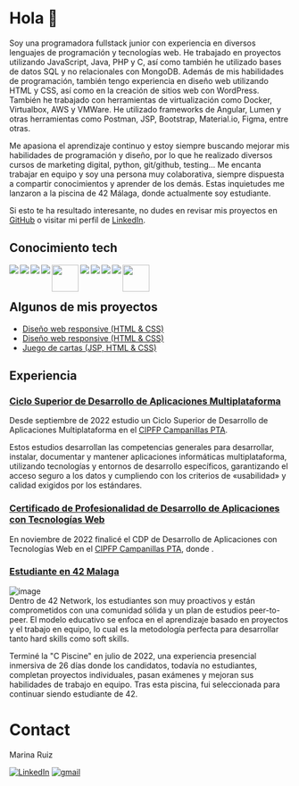 # Hola 👋

Soy una programadora fullstack junior con experiencia en diversos lenguajes de programación y tecnologías web. He trabajado en proyectos utilizando JavaScript, Java, PHP y C, así como también he utilizado bases de datos SQL y no relacionales con MongoDB. Además de mis habilidades de programación, también tengo experiencia en diseño web utilizando HTML y CSS, así como en la creación de sitios web con WordPress. También he trabajado con herramientas de virtualización como Docker, Virtualbox, AWS y VMWare. He utilizado frameworks de Angular, Lumen y otras herramientas como Postman, JSP, Bootstrap, Material.io, Figma, entre otras. 

Me apasiona el aprendizaje continuo y estoy siempre buscando mejorar mis habilidades de programación y diseño, por lo que he realizado diversos cursos de marketing digital, python, git/github, testing... Me encanta trabajar en equipo y soy una persona muy colaborativa, siempre dispuesta a compartir conocimientos y aprender de los demás. Estas inquietudes me lanzaron a la piscina de 42 Málaga, donde actualmente soy estudiante.

Si esto te ha resultado interesante, no dudes en revisar mis proyectos en [GitHub](https://github.com/marruiart?tab=repositories) o visitar mi perfil de [LinkedIn](https://linkedin.com/in/marruiart). 

## Conocimiento tech

<img src="https://github.com/abranhe/programming-languages-logos/blob/master/src/html/html_48x48.png" align="left"/>
<img src="https://github.com/abranhe/programming-languages-logos/blob/master/src/css/css_48x48.png" align="left"/>
<img src="https://github.com/abranhe/programming-languages-logos/blob/master/src/javascript/javascript_48x48.png" align="left"/>
<img src="https://github.com/abranhe/programming-languages-logos/blob/master/src/typescript/typescript_48x48.png" align="left"/>
<img src="https://user-images.githubusercontent.com/88201067/189842194-7873c5c0-6f76-4bf8-9051-134f83bf017e.png" height="48" align="left"/>
<img src="https://github.com/abranhe/programming-languages-logos/blob/master/src/c/c_48x48.png" align="left"/>
<img src="https://github.com/abranhe/programming-languages-logos/blob/master/src/java/java_48x48.png" align="left"/>
<img src="https://github.com/abranhe/programming-languages-logos/blob/master/src/php/php_48x48.png" align="left"/>
<img src="https://github.com/abranhe/programming-languages-logos/blob/master/src/python/python_48x48.png" align="left"/>
<img src="https://img.shields.io/badge/Angular-DD0031?style=for-the-badge&logo=angular&logoColor=white" height="48" align="left"/>

<br>
<br>

## Algunos de mis proyectos

* [Diseño web responsive (HTML & CSS)](https://marruiart.github.io/ilea-web)
* [Diseño web responsive (HTML & CSS)](https://marruiart.github.io/sinf_scanner)
* [Juego de cartas (JSP, HTML & CSS)](https://github.com/marruiart/juego_cartas)

## Experiencia

### [Ciclo Superior de Desarrollo de Aplicaciones Multiplataforma](https://www.todofp.es/dam/jcr:7655e32d-08a3-47a7-a479-ddb6f032c63e/n-tsdesarrolloaplicacionesmultiplataformaen-pdf.pdf)
Desde septiembre de 2022 estudio un Ciclo Superior de Desarrollo de Aplicaciones Multiplataforma en el [CIPFP Campanillas PTA](https://fp.iescampanillas.com/). 

Estos estudios desarrollan las competencias generales para desarrollar, instalar, documentar y mantener aplicaciones informáticas multiplataforma, utilizando tecnologías y entornos de desarrollo específicos, garantizando el acceso seguro a los datos y cumpliendo con los criterios de «usabilidad» y calidad exigidos por los estándares.

### [Certificado de Profesionalidad de Desarrollo de Aplicaciones con Tecnologías Web](https://www.todofp.es/dam/todofp/certificados-profesionalidad/europass/n3-ifcd0210-es-pub.pdf)
En noviembre de 2022 finalicé el CDP de Desarrollo de Aplicaciones con Tecnologías Web en el [CIPFP Campanillas PTA](https://fp.iescampanillas.com/), donde .

### [Estudiante en 42 Malaga](https://www.42malaga.com/)
![image](https://user-images.githubusercontent.com/88201067/189473952-bf70137c-0788-4d8a-b96e-ba62ad6d92c3.png) <br>
Dentro de 42 Network, los estudiantes son muy proactivos y están comprometidos con una comunidad sólida y un plan de estudios peer-to-peer. El modelo educativo se enfoca en el aprendizaje basado en proyectos y el trabajo en equipo, lo cual es la metodología perfecta para desarrollar tanto hard skills como soft skills.

Terminé la "C Piscine" en julio de 2022, una experiencia presencial inmersiva de 26 días donde los candidatos, todavía no estudiantes, completan proyectos individuales, pasan exámenes y mejoran sus habilidades de trabajo en equipo. Tras esta piscina, fui seleccionada para continuar siendo estudiante de 42.

# Contact

<p> Marina Ruiz </p>

[![LinkedIn][linkedin-shield]](https://linkedin.com/in/marruiart)
[![gmail][gmail-shield]](mailto:marruiart@gmail.com)

[linkedin-shield]: https://img.shields.io/badge/-LinkedIn-black.svg?style=for-the-badge&logo=linkedin&colorB=555
[gmail-shield]: https://img.shields.io/badge/Gmail-D14836?style=for-the-badge&logo=gmail&logoColor=white
